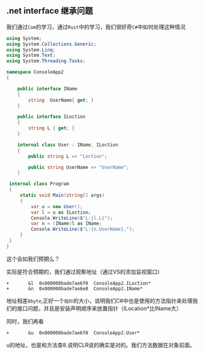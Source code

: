 ## .net interface 继承问题

我们通过`Com`的学习，通过`Rust`中的学习，我们很好奇`C#`中如何处理这种情况

```cs
using System;
using System.Collections.Generic;
using System.Linq;
using System.Text;
using System.Threading.Tasks;

namespace ConsoleApp2
{

    public interface IName
    {
        string  UserName{ get; }
    }

    public interface ILoction
    {
        string L { get; }
    }

    internal class User : IName, ILoction
    {
        public string L => "Loction";

        public string UserName => "UserName";
    }

 internal class Program
 {
     static void Main(string[] args)
     {
         var u = new User();
         var l = u as ILoction;
         Console.WriteLine($"L:{l.L}");
         var n = (IName)l as IName;
         Console.WriteLine($"L:{n.UserName},");
     }
 }
}

```
这个会如我们预期么？

实际是符合预期的，我们通过观察地址（通过VS的添加监视窗口）


    +		&l	0x000000bade7ae6f0	ConsoleApp2.ILoction*
    +		&n	0x000000bade7ae6e8	ConsoleApp2.IName*

地址相差`8byte`,正好一个`指针`的大小，说明我们C#中也是使用的方法指针来处理我们的接口问题，并且是安装声明顺序来放置指针（ILocation*比IName大）

同时，我们再看

    +		&u	0x000000bade7ae6f8	ConsoleApp2.User*


u的地址，也是和方法查8.说明CLR说的确实是对的。我们方法数据在对象前面。



